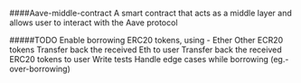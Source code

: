 ####Aave-middle-contract
A smart contract that acts as a middle layer and allows user to interact with the Aave protocol

#####TODO
Enable borrowing ERC20 tokens, using -
Ether
Other ECR20 tokens
Transfer back the received Eth to user
Transfer back the received ERC20 tokens to user
Write tests
Handle edge cases while borrowing (eg.- over-borrowing)
